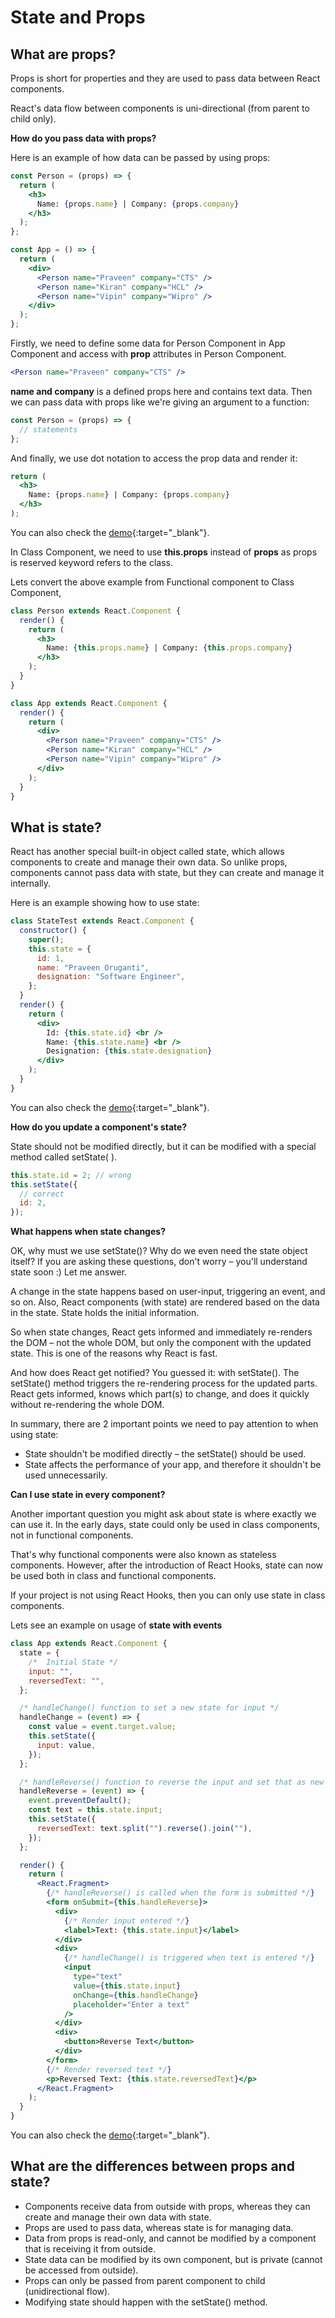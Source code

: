 # State and Props

## What are props?

Props is short for properties and they are used to pass data between React components.

React's data flow between components is uni-directional (from parent to child only).

**How do you pass data with props?**

Here is an example of how data can be passed by using props:

```jsx
const Person = (props) => {
  return (
    <h3>
      Name: {props.name} | Company: {props.company}
    </h3>
  );
};

const App = () => {
  return (
    <div>
      <Person name="Praveen" company="CTS" />
      <Person name="Kiran" company="HCL" />
      <Person name="Vipin" company="Wipro" />
    </div>
  );
};
```

Firstly, we need to define some data for Person Component in App Component and access with **prop** attributes in Person Component.

```jsx
<Person name="Praveen" company="CTS" />
```

**name and company** is a defined props here and contains text data. Then we can pass data with props like we're giving an argument to a function:

```jsx
const Person = (props) => {
  // statements
};
```

And finally, we use dot notation to access the prop data and render it:

```jsx
return (
  <h3>
    Name: {props.name} | Company: {props.company}
  </h3>
);
```

You can also check the [demo](https://praveenorugantitech.github.io/praveenorugantitech-reactjs-course/5_State_Props/Demo/prop.html){:target="\_blank"}.

In Class Component, we need to use **this.props** instead of **props** as props is reserved keyword refers to the class.

Lets convert the above example from Functional component to Class Component,

```jsx
class Person extends React.Component {
  render() {
    return (
      <h3>
        Name: {this.props.name} | Company: {this.props.company}
      </h3>
    );
  }
}

class App extends React.Component {
  render() {
    return (
      <div>
        <Person name="Praveen" company="CTS" />
        <Person name="Kiran" company="HCL" />
        <Person name="Vipin" company="Wipro" />
      </div>
    );
  }
}
```

## What is state?

React has another special built-in object called state, which allows components to create and manage their own data. So unlike props, components cannot pass data with state, but they can create and manage it internally.

Here is an example showing how to use state:

```jsx
class StateTest extends React.Component {
  constructor() {
    super();
    this.state = {
      id: 1,
      name: "Praveen Oruganti",
      designation: "Software Engineer",
    };
  }
  render() {
    return (
      <div>
        Id: {this.state.id} <br />
        Name: {this.state.name} <br />
        Designation: {this.state.designation}
      </div>
    );
  }
}
```

You can also check the [demo](https://praveenorugantitech.github.io/praveenorugantitech-reactjs-course/5_State_Props/Demo/state.html){:target="\_blank"}.

**How do you update a component's state?**

State should not be modified directly, but it can be modified with a special method called setState( ).

```jsx
this.state.id = 2; // wrong
this.setState({
  // correct
  id: 2,
});
```

**What happens when state changes?**

OK, why must we use setState()? Why do we even need the state object itself? If you are asking these questions, don't worry – you'll understand state soon :) Let me answer.

A change in the state happens based on user-input, triggering an event, and so on. Also, React components (with state) are rendered based on the data in the state. State holds the initial information.

So when state changes, React gets informed and immediately re-renders the DOM – not the whole DOM, but only the component with the updated state. This is one of the reasons why React is fast.

And how does React get notified? You guessed it: with setState(). The setState() method triggers the re-rendering process for the updated parts. React gets informed, knows which part(s) to change, and does it quickly without re-rendering the whole DOM.

In summary, there are 2 important points we need to pay attention to when using state:

- State shouldn't be modified directly – the setState() should be used.
- State affects the performance of your app, and therefore it shouldn't be used unnecessarily.

**Can I use state in every component?**

Another important question you might ask about state is where exactly we can use it. In the early days, state could only be used in class components, not in functional components.

That's why functional components were also known as stateless components. However, after the introduction of React Hooks, state can now be used both in class and functional components.

If your project is not using React Hooks, then you can only use state in class components.

Lets see an example on usage of **state with events**

```jsx
class App extends React.Component {
  state = {
    /*  Initial State */
    input: "",
    reversedText: "",
  };

  /* handleChange() function to set a new state for input */
  handleChange = (event) => {
    const value = event.target.value;
    this.setState({
      input: value,
    });
  };

  /* handleReverse() function to reverse the input and set that as new state for reversedText */
  handleReverse = (event) => {
    event.preventDefault();
    const text = this.state.input;
    this.setState({
      reversedText: text.split("").reverse().join(""),
    });
  };

  render() {
    return (
      <React.Fragment>
        {/* handleReverse() is called when the form is submitted */}
        <form onSubmit={this.handleReverse}>
          <div>
            {/* Render input entered */}
            <label>Text: {this.state.input}</label>
          </div>
          <div>
            {/* handleChange() is triggered when text is entered */}
            <input
              type="text"
              value={this.state.input}
              onChange={this.handleChange}
              placeholder="Enter a text"
            />
          </div>
          <div>
            <button>Reverse Text</button>
          </div>
        </form>
        {/* Render reversed text */}
        <p>Reversed Text: {this.state.reversedText}</p>
      </React.Fragment>
    );
  }
}
```

You can also check the [demo](https://praveenorugantitech.github.io/praveenorugantitech-reactjs-course/5_State_Props/Demo/state_event.html){:target="_blank"}.

## What are the differences between props and state?

- Components receive data from outside with props, whereas they can create and manage their own data with state.
- Props are used to pass data, whereas state is for managing data.
- Data from props is read-only, and cannot be modified by a component that is receiving it from outside.
- State data can be modified by its own component, but is private (cannot be accessed from outside).
- Props can only be passed from parent component to child (unidirectional flow).
- Modifying state should happen with the setState() method.
